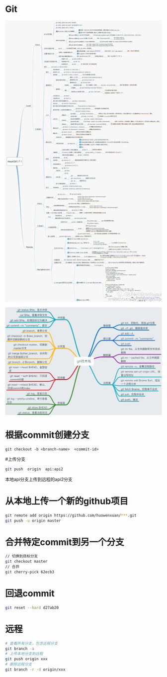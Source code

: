 # Git
![git2](media/git2.jpg)

![git](media/git.jpg)

# 根据commit创建分支
```
git checkout -b <branch-name>  <commit-id>
```

#上传分支
```sh
git push  origin  api:api2
```
本地api分支上传到远程的api2分支

# 从本地上传一个新的github项目

```sh
git remote add origin https://github.com/huowenxuan/***.git
git push -u origin master
```

# 合并特定commit到另一个分支

```sh
// 切换到目标分支
git checkout master  
// 合并
git cherry-pick 62ecb3 
```

# 回退commit

```sh
git reset --hard d27ab20
```

# 远程

```sh
# 查看所有分支，包含远程分支
git branch -a
# 上传本地分支到远程
git push origin xxx
# 删除远程分支
git branch -r -d origin/xxx
```